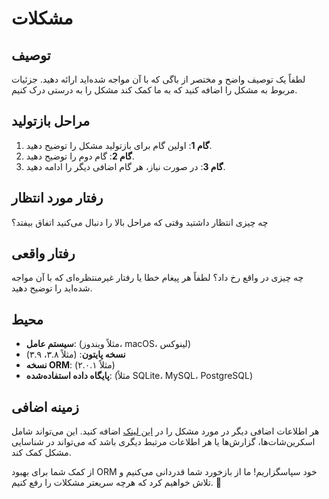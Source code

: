 # مشکلات

## توصیف

لطفاً یک توصیف واضح و مختصر از باگی که با آن مواجه شده‌اید ارائه دهید. جزئیات مربوط به مشکل را اضافه کنید که به ما کمک کند مشکل را به درستی درک کنیم.

## مراحل بازتولید

1. **گام 1**: اولین گام برای بازتولید مشکل را توضیح دهید.
2. **گام 2**: گام دوم را توضیح دهید.
3. **گام 3**: در صورت نیاز، هر گام اضافی دیگر را ادامه دهید.

## رفتار مورد انتظار

چه چیزی انتظار داشتید وقتی که مراحل بالا را دنبال می‌کنید اتفاق بیفتد؟

## رفتار واقعی

چه چیزی در واقع رخ داد؟ لطفاً هر پیغام خطا یا رفتار غیرمنتظره‌ای که با آن مواجه شده‌اید را توضیح دهید.

## محیط

- **سیستم عامل**: (مثلاً ویندوز، macOS، لینوکس)
- **نسخه پایتون**: (مثلاً ۳.۸، ۳.۹)
- **نسخه ORM**: (مثلاً ۲.۰.۱)
- **پایگاه داده استفاده‌شده**: (مثلاً SQLite، MySQL، PostgreSQL)

## زمینه اضافی

هر اطلاعات اضافی دیگر در مورد مشکل را در [این لینک](https://github.com/ProdByGodfather/abarorm/issues/5) اضافه کنید. این می‌تواند شامل اسکرین‌شات‌ها، گزارش‌ها یا هر اطلاعات مرتبط دیگری باشد که می‌تواند در شناسایی مشکل کمک کند.

از کمک شما برای بهبود ORM خود سپاسگزاریم! ما از بازخورد شما قدردانی می‌کنیم و تلاش خواهیم کرد که هرچه سریعتر مشکلات را رفع کنیم. 💖
